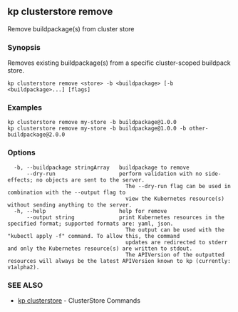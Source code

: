 ## kp clusterstore remove

Remove buildpackage(s) from cluster store

### Synopsis

Removes existing buildpackage(s) from a specific cluster-scoped buildpack store.


```
kp clusterstore remove <store> -b <buildpackage> [-b <buildpackage>...] [flags]
```

### Examples

```
kp clusterstore remove my-store -b buildpackage@1.0.0
kp clusterstore remove my-store -b buildpackage@1.0.0 -b other-buildpackage@2.0.0

```

### Options

```
  -b, --buildpackage stringArray   buildpackage to remove
      --dry-run                    perform validation with no side-effects; no objects are sent to the server.
                                     The --dry-run flag can be used in combination with the --output flag to
                                     view the Kubernetes resource(s) without sending anything to the server.
  -h, --help                       help for remove
      --output string              print Kubernetes resources in the specified format; supported formats are: yaml, json.
                                     The output can be used with the "kubectl apply -f" command. To allow this, the command
                                     updates are redirected to stderr and only the Kubernetes resource(s) are written to stdout.
                                     The APIVersion of the outputted resources will always be the latest APIVersion known to kp (currently: v1alpha2).
```

### SEE ALSO

* [kp clusterstore](kp_clusterstore.md)	 - ClusterStore Commands

